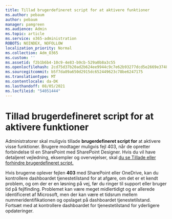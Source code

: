```yaml
---
title: Tillad brugerdefineret script for at aktivere funktioner
ms.author: pebaum
author: pebaum
manager: pamgreen
ms.audience: Admin
ms.topic: article
ms.service: o365-administration
ROBOTS: NOINDEX, NOFOLLOW
localization_priority: Normal
ms.collection: Adm_O365
ms.custom: ''
ms.assetid: f2b1b6b4-10c9-4e83-b9cb-529a0b8a3c55
ms.openlocfilehash: 2cd75d37b20ad2b624ee9944c9c7e62b93277dcd5e2669e3748647636d99e1b0
ms.sourcegitcommit: b5f7da89a650d2915dc652449623c78be6247175
ms.translationtype: MT
ms.contentlocale: da-DK
ms.lasthandoff: 08/05/2021
ms.locfileid: "54051444"
---
```

# <a name="allow-custom-script-to-enable-features"></a>Tillad brugerdefineret script for at aktivere funktioner

Administratorer skal muligvis tillade **brugerdefineret script for** at aktivere visse funktioner. Brugere modtager muligvis fejl 403, når de opretter forbindelse til en SharePoint med SharePoint Designer. Hvis du vil have detaljeret vejledning, eksempler og overvejelser, skal [du se Tillade eller forhindre brugerdefineret script.](https://docs.microsoft.com/sharepoint/allow-or-prevent-custom-script)

Hvis brugerne oplever fejlen **403** med SharePoint eller OneDrive, kan du [](https://admin.microsoft.com/AdminPortal/Home#/servicehealth) kontrollere dashboardet tjenestetilstand for at afgøre, om det er et kendt problem, og om der er en løsning på vej, før du ringer til support eller bruger tid på fejlfinding. Problemet kan være meget midlertidigt og er allerede identificeret af Microsoft, men der kan være et tidsrum mellem nummeridentifikationen og opslaget på dashboardet tjenestetilstand. Fortsæt med at kontrollere dashboardet for tjenestetilstand for yderligere opdateringer.

